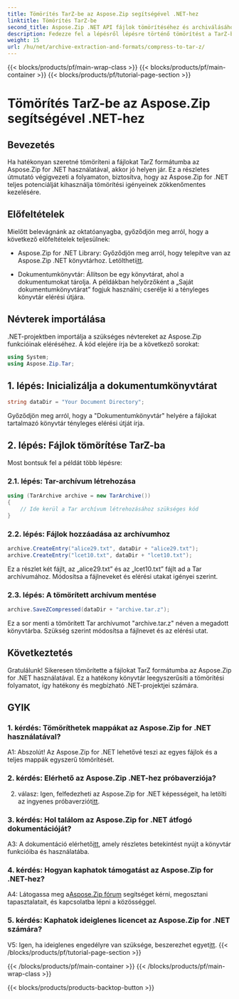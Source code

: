 ```yaml
---
title: Tömörítés TarZ-be az Aspose.Zip segítségével .NET-hez
linktitle: Tömörítés TarZ-be
second_title: Aspose.Zip .NET API fájlok tömörítéséhez és archiválásához
description: Fedezze fel a lépésről lépésre történő tömörítést a TarZ-be az Aspose.Zip for .NET használatával. Hatékony fájlkezelés a .NET projektekhez.
weight: 15
url: /hu/net/archive-extraction-and-formats/compress-to-tar-z/
---
```


{{< blocks/products/pf/main-wrap-class >}}
{{< blocks/products/pf/main-container >}}
{{< blocks/products/pf/tutorial-page-section >}}

# Tömörítés TarZ-be az Aspose.Zip segítségével .NET-hez

## Bevezetés

Ha hatékonyan szeretné tömöríteni a fájlokat TarZ formátumba az Aspose.Zip for .NET használatával, akkor jó helyen jár. Ez a részletes útmutató végigvezeti a folyamaton, biztosítva, hogy az Aspose.Zip for .NET teljes potenciálját kihasználja tömörítési igényeinek zökkenőmentes kezelésére.

## Előfeltételek

Mielőtt belevágnánk az oktatóanyagba, győződjön meg arról, hogy a következő előfeltételek teljesülnek:

-  Aspose.Zip for .NET Library: Győződjön meg arról, hogy telepítve van az Aspose.Zip .NET könyvtárhoz. Letöltheti[itt](https://releases.aspose.com/zip/net/).

- Dokumentumkönyvtár: Állítson be egy könyvtárat, ahol a dokumentumokat tárolja. A példákban helyőrzőként a „Saját dokumentumkönyvtárat” fogjuk használni; cserélje ki a tényleges könyvtár elérési útjára.

## Névterek importálása

.NET-projektben importálja a szükséges névtereket az Aspose.Zip funkcióinak eléréséhez. A kód elejére írja be a következő sorokat:

```csharp
using System;
using Aspose.Zip.Tar;
```

## 1. lépés: Inicializálja a dokumentumkönyvtárat

```csharp
string dataDir = "Your Document Directory";
```

Győződjön meg arról, hogy a "Dokumentumkönyvtár" helyére a fájlokat tartalmazó könyvtár tényleges elérési útját írja.

## 2. lépés: Fájlok tömörítése TarZ-ba

Most bontsuk fel a példát több lépésre:

### 2.1. lépés: Tar-archívum létrehozása

```csharp
using (TarArchive archive = new TarArchive())
{
    // Ide kerül a Tar archívum létrehozásához szükséges kód
}
```

### 2.2. lépés: Fájlok hozzáadása az archívumhoz

```csharp
archive.CreateEntry("alice29.txt", dataDir + "alice29.txt");
archive.CreateEntry("lcet10.txt", dataDir + "lcet10.txt");
```

Ez a részlet két fájlt, az „alice29.txt” és az „lcet10.txt” fájlt ad a Tar archívumához. Módosítsa a fájlneveket és elérési utakat igényei szerint.

### 2.3. lépés: A tömörített archívum mentése

```csharp
archive.SaveZCompressed(dataDir + "archive.tar.z");
```

Ez a sor menti a tömörített Tar archívumot "archive.tar.z" néven a megadott könyvtárba. Szükség szerint módosítsa a fájlnevet és az elérési utat.

## Következtetés

Gratulálunk! Sikeresen tömörítette a fájlokat TarZ formátumba az Aspose.Zip for .NET használatával. Ez a hatékony könyvtár leegyszerűsíti a tömörítési folyamatot, így hatékony és megbízható .NET-projektjei számára.

## GYIK

### 1. kérdés: Tömöríthetek mappákat az Aspose.Zip for .NET használatával?

A1: Abszolút! Az Aspose.Zip for .NET lehetővé teszi az egyes fájlok és a teljes mappák egyszerű tömörítését.

### 2. kérdés: Elérhető az Aspose.Zip .NET-hez próbaverziója?

 2. válasz: Igen, felfedezheti az Aspose.Zip for .NET képességeit, ha letölti az ingyenes próbaverziót[itt](https://releases.aspose.com/).

### 3. kérdés: Hol találom az Aspose.Zip for .NET átfogó dokumentációját?

 A3: A dokumentáció elérhető[itt](https://reference.aspose.com/zip/net/), amely részletes betekintést nyújt a könyvtár funkcióiba és használatába.

### 4. kérdés: Hogyan kaphatok támogatást az Aspose.Zip for .NET-hez?

 A4: Látogassa meg a[Aspose.Zip fórum](https://forum.aspose.com/c/zip/37) segítséget kérni, megosztani tapasztalatait, és kapcsolatba lépni a közösséggel.

### 5. kérdés: Kaphatok ideiglenes licencet az Aspose.Zip for .NET számára?

V5: Igen, ha ideiglenes engedélyre van szüksége, beszerezhet egyet[itt](https://purchase.aspose.com/temporary-license/).
{{< /blocks/products/pf/tutorial-page-section >}}

{{< /blocks/products/pf/main-container >}}
{{< /blocks/products/pf/main-wrap-class >}}

{{< blocks/products/products-backtop-button >}}
